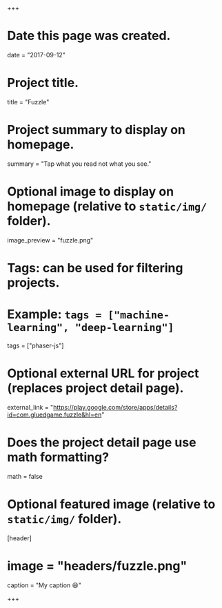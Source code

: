 +++
# Date this page was created.
date = "2017-09-12"

# Project title.
title = "Fuzzle"

# Project summary to display on homepage.
summary = "Tap what you read not what you see."

# Optional image to display on homepage (relative to `static/img/` folder).
image_preview = "fuzzle.png"

# Tags: can be used for filtering projects.
# Example: `tags = ["machine-learning", "deep-learning"]`
tags = ["phaser-js"]

# Optional external URL for project (replaces project detail page).
external_link = "https://play.google.com/store/apps/details?id=com.gluedgame.fuzzle&hl=en"

# Does the project detail page use math formatting?
math = false

# Optional featured image (relative to `static/img/` folder).
[header]
# image = "headers/fuzzle.png"
caption = "My caption :smile:"

+++

 
 
